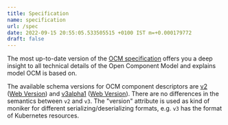 ```yaml
---
title: Specification
name: specification
url: /spec
date: 2022-09-15 20:55:05.533505515 +0100 IST m=+0.000179772
draft: false
---
```


The most up-to-date version of the [OCM specification](https://github.com/open-component-model/ocm-spec/blob/main/README.md) offers you a deep insight to all technical details of the Open Component Model and explains model OCM is based on.

The available schema versions for OCM component descriptors are [v2](/schemas/component-descriptor-v2) ([Web Version](schema-v2.html)) and [v3alpha1](/schemas/component-descriptor-v3alpha1) ([Web Version](schema-v3alpha1.html)). There are no differences in the semantics between `v2` and `v3`. The "version" attribute is used as kind of moniker for different serializing/deserializing formats, e.g. `v3` has the format of Kubernetes resources.
